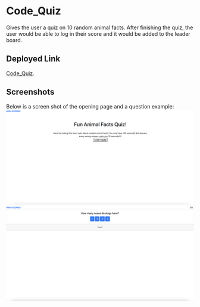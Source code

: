 # Code_Quiz
Gives the user a quiz on 10 random animal facts. After finishing the quiz, the user would be able to log in their score and it would be added to the leader board. 
## Deployed Link
[Code_Quiz](https://jpls218.github.io/Code_Quiz/). 

## Screenshots
Below is a screen shot of the opening page and a question example:
![Start Page](quiz_start_page.jpg)
![Question Page](quiz_question_page.jpg)
